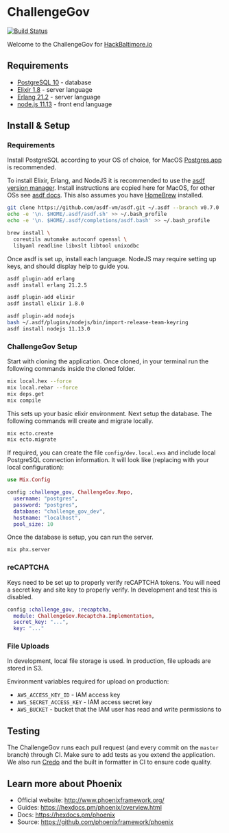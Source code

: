 # ChallengeGov

[![Build Status](https://travis-ci.org/BaltimoreCity/ChallengeGov.svg?branch=master)](https://travis-ci.org/BaltimoreCity/ChallengeGov)

Welcome to the ChallengeGov for [HackBaltimore.io](https://hackbaltimore.io/)

## Requirements

- [PostgreSQL 10](https://www.postgresql.org/) - database
- [Elixir 1.8](https://elixir-lang.org) - server language
- [Erlang 21.2](https://www.erlang.org/) - server language
- [node.js 11.13](https://nodejs.org/en/) - front end language

## Install & Setup

### Requirements

Install PostgreSQL according to your OS of choice, for MacOS [Postgres.app](https://postgresapp.com/) is recommended.

To install Elixir, Erlang, and NodeJS it is recommended to use the [asdf version manager](https://asdf-vm.com/#/). Install instructions are copied here for MacOS, for other OSs see [asdf docs](https://asdf-vm.com/#/core-manage-asdf-vm). This also assumes you have [HomeBrew](https://brew.sh/) installed.

```bash
git clone https://github.com/asdf-vm/asdf.git ~/.asdf --branch v0.7.0
echo -e '\n. $HOME/.asdf/asdf.sh' >> ~/.bash_profile
echo -e '\n. $HOME/.asdf/completions/asdf.bash' >> ~/.bash_profile

brew install \
  coreutils automake autoconf openssl \
  libyaml readline libxslt libtool unixodbc
```

Once asdf is set up, install each language. NodeJS may require setting up keys, and should display help to guide you.

```bash
asdf plugin-add erlang
asdf install erlang 21.2.5

asdf plugin-add elixir
asdf install elixir 1.8.0

asdf plugin-add nodejs
bash ~/.asdf/plugins/nodejs/bin/import-release-team-keyring
asdf install nodejs 11.13.0
```

### ChallengeGov Setup

Start with cloning the application. Once cloned, in your terminal run the following commands inside the cloned folder.

```bash
mix local.hex --force
mix local.rebar --force
mix deps.get
mix compile
```

This sets up your basic elixir environment. Next setup the database. The following commands will create and migrate locally.

```bash
mix ecto.create
mix ecto.migrate
```

If required, you can create the file `config/dev.local.exs` and include local PostgreSQL connection information. It will look like (replacing with your local configuration):

```elixir
use Mix.Config

config :challenge_gov, ChallengeGov.Repo,
  username: "postgres",
  password: "postgres",
  database: "challenge_gov_dev",
  hostname: "localhost",
  pool_size: 10
```

Once the database is setup, you can run the server.

```bash
mix phx.server
```

### reCAPTCHA

Keys need to be set up to properly verify reCAPTCHA tokens. You will need a secret key and site key to properly verify. In development and test this is disabled.

```elixir
config :challenge_gov, :recaptcha,
  module: ChallengeGov.Recaptcha.Implementation,
  secret_key: "...",
  key: "..."
```

### File Uploads

In development, local file storage is used. In production, file uploads are stored in S3.

Environment variables required for upload on production:

- `AWS_ACCESS_KEY_ID` - IAM access key
- `AWS_SECRET_ACCESS_KEY` - IAM access secret key
- `AWS_BUCKET` - bucket that the IAM user has read and write permissions to

## Testing

The ChallengeGov runs each pull request (and every commit on the `master` branch) through CI. Make sure to add tests as you extend the application. We also run [Credo](https://github.com/rrrene/credo) and the built in formatter in CI to ensure code quality.

## Learn more about Phoenix

  * Official website: http://www.phoenixframework.org/
  * Guides: https://hexdocs.pm/phoenix/overview.html
  * Docs: https://hexdocs.pm/phoenix
  * Source: https://github.com/phoenixframework/phoenix
